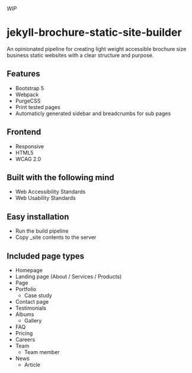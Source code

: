*WIP*

# jekyll-brochure-static-site-builder
An opinionated pipeline for creating light weight accessible brochure size business static websites with a clear structure and purpose.

## Features
- Bootstrap 5
- Webpack
- PurgeCSS
- Print tested pages
- Automaticly generated sidebar and breadcrumbs for sub pages

## Frontend
- Responsive
- HTML5
- WCAG 2.0

## Built with the following mind
- Web Accessibility Standards
- Web Usability Standards

## Easy installation
- Run the build pipeline
- Copy _site contents to the server

## Included page types
- Homepage
- Landing page (About / Services / Products)
- Page
- Portfolio
  - Case study
- Contact page
- Testimonials
- Albums
  - Gallery
- FAQ
- Pricing
- Careers
- Team
  - Team member
- News
  - Article